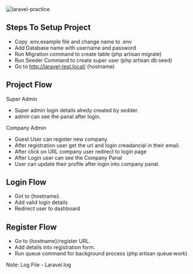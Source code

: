<img src="/img/Company-Registration.png" alt="laravel-practice" />

## Steps To Setup Project

- Copy .env.example file and change name to .env
- Add Database name with username and password
- Run Migration command to create table (php artisan migrate)
- Run Seeder Command to create super user (php artisan db:seed)
- Go to http://laravel-test.local/ (hostname)

## Project Flow

Super Admin
- Super admin login details alredy created by sedder.
- admin can see the panal after login.

Company Admin
- Guest User can register new company.
- After registration user get the url and login creadancial in their email.
- After click on URL company user redirect to login page
- After Login user can see the Company Panal
- User can update their profile after login into company panal.

## Login Flow

- Got to {hostname}.
- Add valid login details
- Redirect user to dashboard

## Register Flow

- Go to {hostname}/register URL.
- Add details into registration form.
- Run queue command for background process (php artisan queue:work)


Note: Log File - Laravel.log